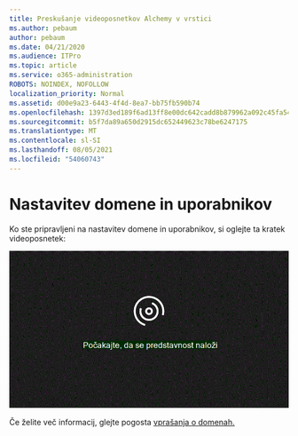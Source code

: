```yaml
---
title: Preskušanje videoposnetkov Alchemy v vrstici
ms.author: pebaum
author: pebaum
ms.date: 04/21/2020
ms.audience: ITPro
ms.topic: article
ms.service: o365-administration
ROBOTS: NOINDEX, NOFOLLOW
localization_priority: Normal
ms.assetid: d00e9a23-6443-4f4d-8ea7-bb75fb590b74
ms.openlocfilehash: 1397d3ed189f6ad13ff8e00dc642cadd8b879962a092c45fa54b975888c03397
ms.sourcegitcommit: b5f7da89a650d2915dc652449623c78be6247175
ms.translationtype: MT
ms.contentlocale: sl-SI
ms.lasthandoff: 08/05/2021
ms.locfileid: "54060743"
---
```

# <a name="set-up-domain-and-users"></a>Nastavitev domene in uporabnikov

Ko ste pripravljeni na nastavitev domene in uporabnikov, si oglejte ta kratek videoposnetek:
  
![Vaš brskalnik ne podpira tega videoposnetka. Namestite Microsoft Silverlight, Adobe Flash Player ali Internet Explorer 9.](media/MSN_Video_Widget.gif)
  
Če želite več informacij, glejte pogosta [vprašanja o domenah.](https://docs.microsoft.com/microsoft-365/admin/setup/domains-faq)